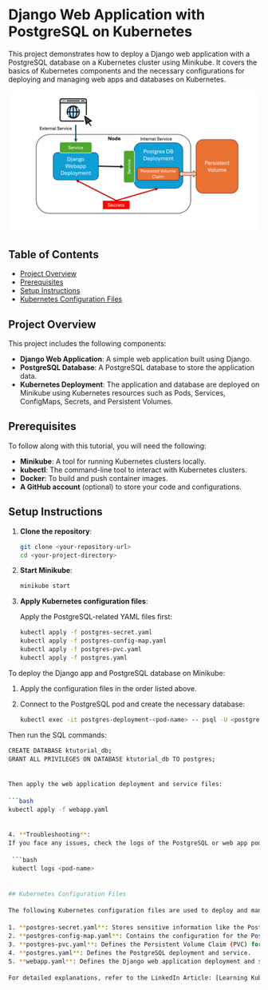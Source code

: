 # Django Web Application with PostgreSQL on Kubernetes

This project demonstrates how to deploy a Django web application with a PostgreSQL database on a Kubernetes cluster using Minikube. It covers the basics of Kubernetes components and the necessary configurations for deploying and managing web apps and databases on Kubernetes.


![Kubernetes Architecture](images/webapp-k8s-architecture.png)


## Table of Contents
- [Project Overview](#project-overview)
- [Prerequisites](#prerequisites)
- [Setup Instructions](#setup-instructions)
- [Kubernetes Configuration Files](#kubernetes-configuration-files)

## Project Overview
This project includes the following components:
- **Django Web Application**: A simple web application built using Django.
- **PostgreSQL Database**: A PostgreSQL database to store the application data.
- **Kubernetes Deployment**: The application and database are deployed on Minikube using Kubernetes resources such as Pods, Services, ConfigMaps, Secrets, and Persistent Volumes.

## Prerequisites
To follow along with this tutorial, you will need the following:
- **Minikube**: A tool for running Kubernetes clusters locally.
- **kubectl**: The command-line tool to interact with Kubernetes clusters.
- **Docker**: To build and push container images.
- **A GitHub account** (optional) to store your code and configurations.

## Setup Instructions

1. **Clone the repository**:

   ```bash
   git clone <your-repository-url>
   cd <your-project-directory>

2. **Start Minikube**:

   ```bash
   minikube start


3. **Apply Kubernetes configuration files**:

   Apply the PostgreSQL-related YAML files first:


   ```bash
   kubectl apply -f postgres-secret.yaml
   kubectl apply -f postgres-config-map.yaml
   kubectl apply -f postgres-pvc.yaml
   kubectl apply -f postgres.yaml


To deploy the Django app and PostgreSQL database on Minikube:

1. Apply the configuration files in the order listed above.
2. Connect to the PostgreSQL pod and create the necessary database:

   ```bash
   kubectl exec -it postgres-deployment-<pod-name> -- psql -U <postgres-username>


Then run the SQL commands:

   ```bash 
   CREATE DATABASE ktutorial_db;
   GRANT ALL PRIVILEGES ON DATABASE ktutorial_db TO postgres;


Then apply the web application deployment and service files:

   ```bash 
   kubectl apply -f webapp.yaml


4. **Troubleshooting**:
If you face any issues, check the logs of the PostgreSQL or web app pods using:

    ```bash
    kubectl logs <pod-name>


## Kubernetes Configuration Files

The following Kubernetes configuration files are used to deploy and manage the web application and database:

1. **postgres-secret.yaml**: Stores sensitive information like the PostgreSQL username and password.
2. **postgres-config-map.yaml**: Contains the configuration for the PostgreSQL service, including the URL to connect to the database.
3. **postgres-pvc.yaml**: Defines the Persistent Volume Claim (PVC) for the PostgreSQL database to prevent data loss on pod restarts.
4. **postgres.yaml**: Defines the PostgreSQL deployment and service.
5. **webapp.yaml**: Defines the Django web application deployment and service, as well as the environment variables to connect to PostgreSQL.

For detailed explanations, refer to the LinkedIn Article: [Learning Kubernetes through Example (Part 1/3): K8s Configuration Files, Webapp, and Minikube Setup]

 




